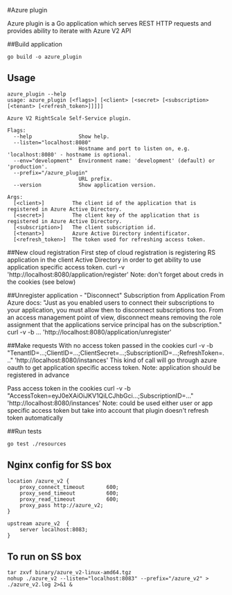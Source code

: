 #Azure plugin

Azure plugin is a Go application which serves REST HTTP requests and provides ability to iterate with Azure V2 API

##Build application

```
go build -o azure_plugin
```

## Usage

```
azure_plugin --help
usage: azure_plugin [<flags>] [<client> [<secret> [<subscription> [<tenant> [<refresh_token>]]]]]

Azure V2 RightScale Self-Service plugin.

Flags:
  --help               Show help.
  --listen="localhost:8080"
                       Hostname and port to listen on, e.g. 'localhost:8080' - hostname is optional.
  --env="development"  Environment name: 'development' (default) or 'production'.
  --prefix="/azure_plugin"
                       URL prefix.
  --version            Show application version.

Args:
  [<client>]         The client id of the application that is registered in Azure Active Directory.
  [<secret>]         The client key of the application that is registered in Azure Active Directory.
  [<subscription>]   The client subscription id.
  [<tenant>]         Azure Active Directory indentificator.
  [<refresh_token>]  The token used for refreshing access token.
```

##New cloud registration
First step of cloud registration is registering RS application in the client Active Directory
in order to get ability to use application specific access token.
curl -v 'http://localhost:8080/application/register'
Note: don't forget about creds in the cookies (see below)

##Unregister application - "Disconnect" Subscription from Application
From Azure docs: "Just as you enabled users to connect their subscriptions to your application, you must allow then to disconnect subscriptions too. From an access management point of view, disconnect means removing the role assignment that the applications service principal has on the subscription."
curl -v -b ... 'http://localhost:8080/application/unregister'

##Make requests
With no access token passed in the cookies
curl -v -b "TenantID=...;ClientID=...;ClientSecret=...;SubscriptionID=...;RefreshToken=..." 'http://localhost:8080/instances'
This kind of call will go through azure oauth to get application specific access token.
Note: application should be registered in advance

Pass access token in the cookies
curl -v -b "AccessToken=eyJ0eXAiOiJKV1QiLCJhbGci...;SubscriptionID=..." 'http://localhost:8080/instances'
Note: could be used either user or app specific access token but take into account that plugin doesn't refresh token automatically

##Run tests

```
go test ./resources
```

## Nginx config for SS box
```
location /azure_v2 {
    proxy_connect_timeout       600;
    proxy_send_timeout          600;
    proxy_read_timeout          600;
    proxy_pass http://azure_v2;
}

upstream azure_v2  {
    server localhost:8083;
}
```

## To run on SS box

```
tar zxvf binary/azure_v2-linux-amd64.tgz
nohup ./azure_v2 --listen="localhost:8083" --prefix="/azure_v2" > ./azure_v2.log 2>&1 &
```